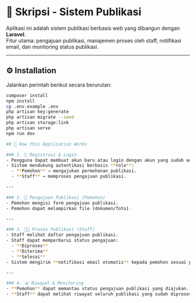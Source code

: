 # 📌 Skripsi - Sistem Publikasi

Aplikasi ini adalah sistem publikasi berbasis web yang dibangun dengan **Laravel**.  
Fitur utama: pengajuan publikasi, manajemen proses oleh staff, notifikasi email, dan monitoring status publikasi.

---

## ⚙️ Installation

Jalankan perintah berikut secara berurutan:

```bash
composer install
npm install
cp .env.example .env
php artisan key:generate
php artisan migrate --seed
php artisan storage:link
php artisan serve
npm run dev

## 🚀 How this Application Works

### 1. 🔑 Registrasi & Login
- Pengguna dapat membuat akun baru atau login dengan akun yang sudah ada.  
- Sistem mendukung autentikasi berbasis **role**:
  - **Pemohon** → mengajukan permohonan publikasi.  
  - **Staff** → memproses pengajuan publikasi.  

---

### 2. 📝 Pengajuan Publikasi (Pemohon)
- Pemohon mengisi form pengajuan publikasi.  
- Pemohon dapat melampirkan file (dokumen/foto).  

---

### 3. 👨‍💼 Proses Publikasi (Staff)
- Staff melihat daftar pengajuan publikasi.  
- Staff dapat memperbarui status pengajuan:
  - **Diproses**  
  - **Diterima**  
  - **Selesai**  
- Sistem mengirim **notifikasi email otomatis** kepada pemohon sesuai perubahan status.  

---

### 4. 📊 Riwayat & Monitoring
- **Pemohon** dapat memantau status pengajuan publikasi yang diajukan.  
- **Staff** dapat melihat riwayat seluruh publikasi yang sudah diproses.  
